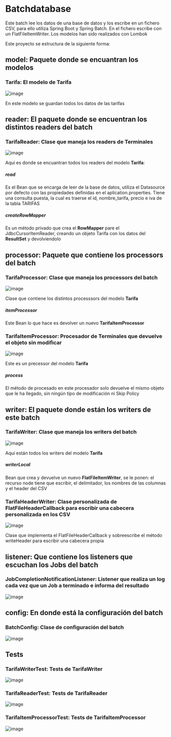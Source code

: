 # Batchdatabase
Este batch lee los datos de una base de datos y los escribe en un fichero CSV, para ello utiliza Spring Boot y Spring Batch.
En el fichero escribe con un FlatFileItemWriter. Los modelos han sido realizados con Lombok

Este proyecto se estructura de la siguiente forma:

## model: Paquete donde se encuantran los modelos

### Tarifa: El modelo de Tarifa

![image](https://github.com/RickDvn/batchdatabase/assets/168721035/6b8a2ffc-9188-47d8-8764-c3a33241ac74)

En este modelo se guardan todos los datos de las tarifas

## reader: El paquete donde se encuentran los distintos readers del batch

### TarifaReader: Clase que maneja los readers de Terminales

![image](https://github.com/RickDvn/batchdatabase/assets/168721035/0c7aa9e2-84a5-4a8d-b118-bbbb711c44bc)

Aquí es donde se encuantran todos los readers del modelo **Tarifa**:

##### read

Es el Bean que se encarga de leer de la base de datos, utiliza el Datasource por defecto con las propiedades definidas en el aplication.properties. 
Tiene una consulta puesta, la cual es traerse el id, nombre_tarifa, precio e iva de la tabla TARIFAS

##### createRowMapper

Es un método privado que crea el **RowMapper** pare el JdbcCursorItemReader, creando un objeto Tarifa con los datos del **ResultSet** y devolviendolo

## processor: Paquete que contiene los processors del batch

### TarifaProcessor: Clase que maneja los processors del batch

![image](https://github.com/RickDvn/batchdatabase/assets/168721035/b204cbb9-24d2-407e-960d-430590d738e8)

Clase que contiene los distintos processsors del modelo **Tarifa**

##### itemProcessor

Este Bean lo que hace es devolver un nuevo **TarifaItemProcessor**

### TarifaItemProcessor: Procesador de Terminales que devuelve el objeto sin modificar

![image](https://github.com/RickDvn/batchdatabase/assets/168721035/470aa649-26b6-4fa1-9437-00484cd61303)

Este es un precessor del modelo **Tarifa**

##### process

El método de procesado en este procesador solo devuelve el mismo objeto que le ha llegado, sin ningún tipo de modificación ni Skip Policy

## writer: El paquete donde están los writers de este batch

### TarifaWriter: Clase que maneja los writers del batch

![image](https://github.com/RickDvn/batchdatabase/assets/168721035/323476cc-bdc6-455e-847b-9bb2c9834d00)

Aquí están todos los writers del modelo **Tarifa**

##### writerLocal

Bean que crea y devuelve un nuevo **FlatFileItemWriter<Tarifa>**, se le ponen: el recurso node tiene que escribir, el delimitador, los nombres de las columnas 
y el header del CSV

### TarifaHeaderWriter: Clase personalizada de FlatFileHeaderCallback para escribir una cabecera personalizada en los CSV

![image](https://github.com/RickDvn/batchdatabase/assets/168721035/59268bd5-81d8-4268-a1c1-6320a1625614)

Clase que implementa el FlatFileHeaderCallback y sobreescribe el método writeHeader para escribir una cabecera propia

## listener: Que contiene los listeners que escuchan los Jobs del batch

### JobCompletionNotificationListener: Listener que realiza un log cada vez que un Job a terminado e informa del resultado

![image](https://github.com/RickDvn/batchdatabase/assets/168721035/8e6479b2-a63c-4ac0-a04e-0f9335e6b841)


## config: En donde está la configuración del batch

### BatchConfig: Clase de configuración del batch

![image](https://github.com/RickDvn/batchdatabase/assets/168721035/6361930b-a110-497e-9128-b267b87b4340)

## Tests

### TarifaWriterTest: Tests de TarifaWriter

![image](https://github.com/RickDvn/batchdatabase/assets/168721035/907131a6-27cd-4b7e-b626-7bc15b848d2c)

### TarifaReaderTest: Tests de TarifaReader

![image](https://github.com/RickDvn/batchdatabase/assets/168721035/10821f03-8562-43d7-8e16-89c78a132101)


### TarifaItemProcessorTest: Tests de TarifaItemProcessor

![image](https://github.com/RickDvn/batchdatabase/assets/168721035/9100d4ea-44bf-47f9-bf42-8c6fe3e772e7)
